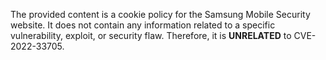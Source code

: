 The provided content is a cookie policy for the Samsung Mobile Security website. It does not contain any information related to a specific vulnerability, exploit, or security flaw. Therefore, it is **UNRELATED** to CVE-2022-33705.